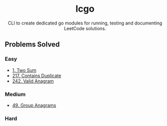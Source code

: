 <div align="center">
    <h1>lcgo</h1>
    <p>CLI to create dedicated go modules for running, testing and documenting LeetCode solutions.</p>
</div>

## Problems Solved
### Easy
- [1. Two Sum](./Easy%20-%201.%20Two%20Sum/docs.md)
- [217. Contains Duplicate](./Easy%20-%20217.%20Contains%20Duplicate/docs.md)
- [242. Valid Anagram](./Easy%20-%20242.%20Valid%20Anagram/docs.md)
<!-- EASY PROBLEMS -->

### Medium
- [49. Group Anagrams](./Medium%20-%2049.%20Group%20Anagrams/docs.md)
<!-- MEDIUM PROBLEMS -->

### Hard
<!-- HARD PROBLEMS -->
